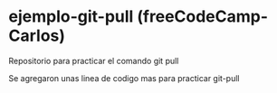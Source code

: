 # ejemplo-git-pull (freeCodeCamp-Carlos)
Repositorio para practicar el comando git pull

Se agregaron unas linea de codigo mas para practicar git-pull
